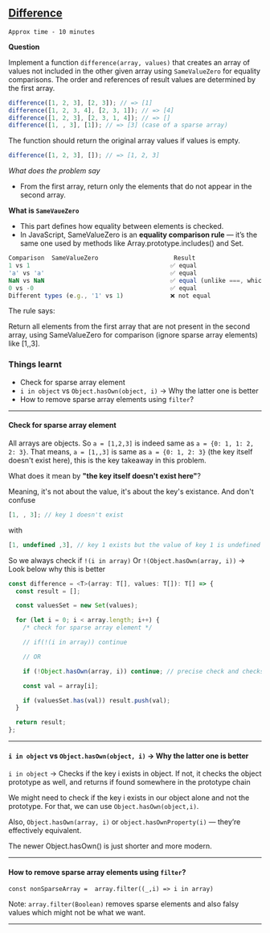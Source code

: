## [Difference](https://www.greatfrontend.com/interviews/study/lodash/questions/javascript/difference)

`Approx time - 10 minutes`

**Question**

Implement a function `difference(array, values)` that creates an array of values not included in the other given array using `SameValueZero` for equality comparisons. The order and references of result values are determined by the first array.

```ts
difference([1, 2, 3], [2, 3]); // => [1]
difference([1, 2, 3, 4], [2, 3, 1]); // => [4]
difference([1, 2, 3], [2, 3, 1, 4]); // => []
difference([1, , 3], [1]); // => [3] (case of a sparse array)
```

The function should return the original array values if values is empty.

```ts
difference([1, 2, 3], []); // => [1, 2, 3]
```

_What does the problem say_

- From the first array, return only the elements that do not appear in the second array.

**What is `SameVaueZero`**

- This part defines how equality between elements is checked.
- In JavaScript, SameValueZero is an **equality comparison rule** — it’s the same one used by methods like Array.prototype.includes() and Set.

```ts
Comparison  SameValueZero                     Result
1 vs 1	                                     ✅ equal
'a' vs 'a'	                                 ✅ equal
NaN vs NaN	                                 ✅ equal (unlike ===, which says false)
0 vs -0	                                     ✅ equal
Different types (e.g., '1' vs 1)	         ❌ not equal
```

The rule says:

Return all elements from the first array that are not present in the second array, using SameValueZero for comparison (ignore sparse array elements) like [1,,3].

### Things learnt

- Check for sparse array element
- `i in object` vs `Object.hasOwn(object, i)` -> Why the latter one is better
- How to remove sparse array elements using `filter`?

---

#### Check for sparse array element

All arrays are objects. So `a = [1,2,3]` is indeed same as `a = {0: 1, 1: 2, 2: 3}`. That means, `a = [1,,3]` is same as `a = {0: 1, 2: 3}` (the key itself doesn't exist here), this is the key takeaway in this problem.

What does it mean by **"the key itself doesn't exist here"**?

Meaning, it's not about the value, it's about the key's existance. And don't confuse

```ts
[1, , 3]; // key 1 doesn't exist
```

with

```ts
[1, undefined ,3], // key 1 exists but the value of key 1 is undefined
```

So we always check if `!(i in array)` Or `!(Object.hasOwn(array, i))` -> Look below why this is better

```ts
const difference = <T>(array: T[], values: T[]): T[] => {
  const result = [];

  const valuesSet = new Set(values);

  for (let i = 0; i < array.length; i++) {
    /* check for sparse array element */

    // if(!(i in array)) continue

    // OR

    if (!Object.hasOwn(array, i)) continue; // precise check and checks only the array and not the prototype

    const val = array[i];

    if (valuesSet.has(val)) result.push(val);
  }

  return result;
};
```

---

#### `i in object` vs `Object.hasOwn(object, i)` -> Why the latter one is better

`i in object` -> Checks if the key i exists in object. If not, it checks the object prototype as well, and returns if found somewhere in the prototype chain

We might need to check if the key i exists in our object alone and not the prototype. For that, we can use `Object.hasOwn(object,i)`.

Also, `Object.hasOwn(array, i)` or `object.hasOwnProperty(i)` — they’re effectively equivalent.

The newer Object.hasOwn() is just shorter and more modern.

---

#### How to remove sparse array elements using `filter`?

`const nonSparseArray =  array.filter((_,i) => i in array)`

Note: `array.filter(Boolean)` removes sparse elements and also falsy values which might not be what we want.

---
